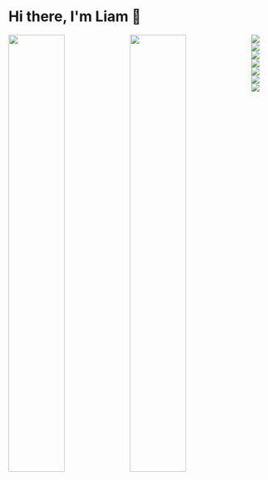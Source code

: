 # Hi there, I'm Liam 👋

<img align="left" width="47%" src="https://github-readme-stats.vercel.app/api?username=Isaev3-IV&show_icons=true&theme=radical" />

<img align="left" width="47%" src="https://github-readme-stats.vercel.app/api/top-langs/?username=Isaev3-IV&layout=compact" />

<img align="left" src="https://img.shields.io/badge/javascript-%23323330.svg?style=for-the-badge&logo=javascript&logoColor=%23F7DF1E" />

<img align="left" src="https://img.shields.io/badge/react-%2320232a.svg?style=for-the-badge&logo=react&logoColor=%2361DAFB" />

<img align="left" src="https://img.shields.io/badge/redux-%23593d88.svg?style=for-the-badge&logo=redux&logoColor=white" />

<img align="left" src="https://img.shields.io/badge/html5-%23E34F26.svg?style=for-the-badge&logo=html5&logoColor=white" />

<img align="left" src="https://img.shields.io/badge/css3-%231572B6.svg?style=for-the-badge&logo=css3&logoColor=white" />

<img align="left" src="https://img.shields.io/badge/SASS-hotpink.svg?style=for-the-badge&logo=SASS&logoColor=white" />

<img align="left" src="https://img.shields.io/badge/MUI-%230081CB.svg?style=for-the-badge&logo=mui&logoColor=white" />
